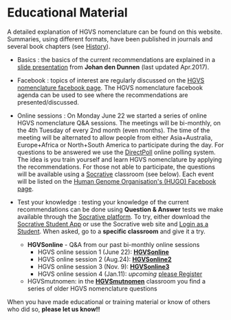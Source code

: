# Educational Material

A detailed explanation of HGVS nomenclature can be found on this website. Summaries, using different formats, have been published in journals and several book chapters (see [History](../history/)).

* Basics
:    the basics of the current recommendations are explained in a [slide presentation](http://www.hgvs.org/varnomen/HGVS-basics2017.pdf) from **Johan den Dunnen** (last updated Apr.2017).

* Facebook
:    topics of interest are regularly discussed on the [HGVS nomenclature facebook page](https://www.facebook.com/HGVSmutnomen). The HGVS nomenclature facebook agenda can be used to see where the recommendations are presented/discussed.

* Online sessions
:    On Monday June 22 we started a series of online HGVS nomenclature Q&A sessions. The meetings will be bi-monthly, on the 4th Tuesday of every 2nd month (even months). The time of the meeting will be alternated to allow people from either Asia+Australia, Europe+Africa or North+South America to participate during the day. For questions to be answered we use the [DirectPoll](https://www.DirectPoll.com) online polling system. The idea is you train yourself and learn HGVS nomenclature by applying the recommendations. For those not able to participate, the questions will be available using a [Socrative](https://www.Socrative.com) classroom (see below). Each event will be listed on the [Human Genome Organisation's (HUGO) Facebook page](https://www.facebook.com/humangenomeorg).

* Test your knowledge
:    testing your knowledge of the current recommendations can be done using **Question & Answer** tests we make available through the [Socrative platform](http://www.socrative.com). To try, either download the [Socrative Student App](https://www.socrative.com/apps/) or use the Socrative web site and [Login as a Student](https://b.socrative.com/login/student/). When asked, go to a **specific classroom** and give it a try.
    * **HGVSonline** - Q&A from our past bi-monthly online sessions
        * HGVS online session 1 (June 22):  **[HGVSonline](https://api.socrative.com/rc/ibPQGW)**
        * HGVS online session 2 (Aug.24):  **[HGVSonline2](https://api.socrative.com/rc/vKH4rQ)**
        * HGVS online session 3 (Nov. 9):  **[HGVSonline3](https://api.socrative.com/rc/iLc982)**
        * HGVS online session 4 (Jan.11):  _upcoming_ [please Register](https://us02web.zoom.us/meeting/register/tZ0qdO6qpj4pG9GG-tSSG9cyzL3qBNR9b177)
    * HGVSmutnomen: in the **[HGVSmutnomen](https://api.socrative.com/rc/NqSXWP)** classroom you find a series of older HGVS nomenclature questions

When you have made educational or training material or know of others who did so, **please let us know!!**